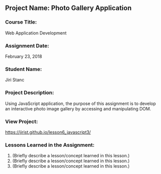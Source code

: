 ## Project Name:  Photo Gallery Application

### Course Title:
Web Application Development

### Assignment Date:  
February 23, 2018

### Student Name:  
Jiri Stanc

### Project Description:
Using JavaScript application, the purpose of this assignment is to develop an interactive photo image gallery by accessing and manipulating DOM.

### View Project:
https://jirist.github.io/lesson6_javascript3/

### Lessons Learned in the Assignment:
1. (Briefly describe a lesson/concept learned in this lesson.)
2. (Briefly describe a lesson/concept learned in this lesson.)
3. (Briefly describe a lesson/concept learned in this lesson.)
